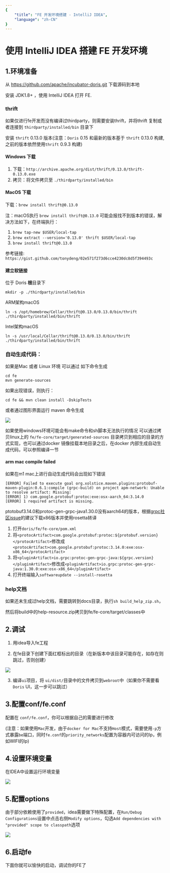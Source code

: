 ```yaml
---
{
    "title": "FE 开发环境搭建 - IntelliJ IDEA",
    "language": "zh-CN"
}
---
```


<!-- 
Licensed to the Apache Software Foundation (ASF) under one
or more contributor license agreements.  See the NOTICE file
distributed with this work for additional information
regarding copyright ownership.  The ASF licenses this file
to you under the Apache License, Version 2.0 (the
"License"); you may not use this file except in compliance
with the License.  You may obtain a copy of the License at

  http://www.apache.org/licenses/LICENSE-2.0

Unless required by applicable law or agreed to in writing,
software distributed under the License is distributed on an
"AS IS" BASIS, WITHOUT WARRANTIES OR CONDITIONS OF ANY
KIND, either express or implied.  See the License for the
specific language governing permissions and limitations
under the License.
-->

# 使用 IntelliJ IDEA 搭建 FE 开发环境

## 1.环境准备

从 https://github.com/apache/incubator-doris.git 下载源码到本地

安装 JDK1.8+ ，使用 IntelliJ IDEA 打开 FE.

### thrift

如果仅进行fe开发而没有编译过thirdparty，则需要安装thrift，并将thrift 复制或者连接到 `thirdparty/installed/bin` 目录下

安装 `thrift` 0.13.0 版本(注意：`Doris` 0.15 和最新的版本基于 `thrift` 0.13.0 构建, 之前的版本依然使用`thrift` 0.9.3 构建)

#### Windows 下载

1. 下载：`http://archive.apache.org/dist/thrift/0.13.0/thrift-0.13.0.exe`
2. 拷贝：将文件拷贝至 `./thirdparty/installed/bin`

#### MacOS 下载

下载：`brew install thrift@0.13.0`

注：macOS执行 `brew install thrift@0.13.0` 可能会报找不到版本的错误，解决方法如下，在终端执行：

1. `brew tap-new $USER/local-tap`
2. `brew extract --version='0.13.0' thrift $USER/local-tap`
3. `brew install thrift@0.13.0`

参考链接: `https://gist.github.com/tonydeng/02e571f273d6cce4230dc8d5f394493c`

#### 建立软链接

位于 Doris **根**目录下

`mkdir -p ./thirdparty/installed/bin`

ARM架构macOS

`ln -s /opt/homebrew/Cellar/thrift@0.13.0/0.13.0/bin/thrift ./thirdparty/installed/bin/thrift`

Intel架构macOS

`ln -s /usr/local/Cellar/thrift@0.13.0/0.13.0/bin/thrift ./thirdparty/installed/bin/thrift`

### 自动生成代码：

如果是Mac 或者 Linux 环境 可以通过 如下命令生成

```
cd fe
mvn generate-sources
```

如果出现错误，则执行：

```
cd fe && mvn clean install -DskipTests
```

或者通过图形界面运行 maven 命令生成

![](/images/gen_code.png)

如果使用windows环境可能会有make命令和sh脚本无法执行的情况 可以通过拷贝linux上的 `fe/fe-core/target/generated-sources` 目录拷贝到相应的目录的方式实现，也可以通过docker 镜像挂载本地目录之后，在docker 内部生成自动生成代码，可以参照编译一节

#### arm mac compile failed

如果在m1 mac上进行自动生成代码会出现如下错误

```
[ERROR] Failed to execute goal org.xolstice.maven.plugins:protobuf-maven-plugin:0.6.1:compile (grpc-build) on project apm-network: Unable to resolve artifact: Missing:
[ERROR] 1) com.google.protobuf:protoc:exe:osx-aarch_64:3.14.0
[ERROR] 1 required artifact is missing.
```

ptotobuf3.14.0和protoc-gen-grpc-java1.30.0没有aarch64的版本，根据[grpc社区issue](https://github.com/grpc/grpc-java/issues/7690)的建议下载x86版本并使用rosetta转译

1. 打开`doris/fe/fe-core/pom.xml`
2. 将`<protocArtifact>com.google.protobuf:protoc:${protobuf.version}</protocArtifact>`修改成`<protocArtifact>com.google.protobuf:protoc:3.14.0:exe:osx-x86_64</protocArtifact>`
3. 将`<pluginArtifact>io.grpc:protoc-gen-grpc-java:${grpc.version}</pluginArtifact>`修改成`<pluginArtifact>io.grpc:protoc-gen-grpc-java:1.30.0:exe:osx-x86_64</pluginArtifact>`
4. 打开终端输入`softwareupdate --install-rosetta`

### help文档

如果还未生成过help文档，需要跳转到docs目录，执行`sh build_help_zip.sh`，

然后将build中的help-resource.zip拷贝到fe/fe-core/target/classes中

## 2.调试

1. 用idea导入fe工程

2. 在fe目录下创建下面红框标出的目录（在新版本中该目录可能存在，如存在则跳过，否则创建）

![](/images/DEBUG4.png)

3. 编译`ui`项目，将 `ui/dist/`目录中的文件拷贝到`webroot`中（如果你不需要看`Doris` UI，这一步可以跳过）

## 3.配置conf/fe.conf

配置在 `conf/fe.conf`，你可以根据自己的需要进行修改

(注意：如果使用`Mac`开发，由于`docker for Mac`不支持`Host`模式，需要使用`-p`方式暴露`be`端口，同时`fe.conf`的`priority_networks`配置为容器内可访问的Ip，例如WIFI的Ip)

## 4.设置环境变量

在IDEA中设置运行环境变量

![](/images/DEBUG5.png)

## 5.配置options

由于部分依赖使用了`provided`，idea需要做下特殊配置，在`Run/Debug Configurations`设置中点击右侧`Modify options`，勾选`Add dependencies with "provided" scope to classpath`选项

![](/images/idea_options.png)

## 6.启动fe

下面你就可以愉快的启动，调试你的FE了

